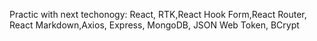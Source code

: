 Practic with next techonogy: React, RTK,React Hook Form,React Router, React Markdown,Axios, Express, MongoDB, JSON Web Token, BCrypt
